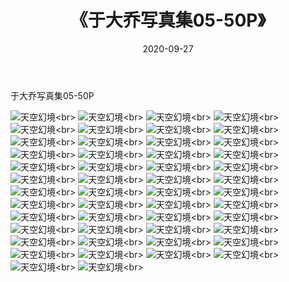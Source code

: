 ﻿---
layout: post
title: 《于大乔写真集05-50P》
date: 2020-09-27
img: http://photo.orgx.cf/性感/2020/于大乔写真集05-50P/000.jpg
tags: [美女,性感,泳衣]
---

于大乔写真集05-50P



![天空幻境](http://photo.orgx.cf/性感/2020/于大乔写真集05-50P/001.jpg''天空幻境'')<br>
![天空幻境](http://photo.orgx.cf/性感/2020/于大乔写真集05-50P/002.jpg''天空幻境'')<br>
![天空幻境](http://photo.orgx.cf/性感/2020/于大乔写真集05-50P/003.jpg''天空幻境'')<br>
![天空幻境](http://photo.orgx.cf/性感/2020/于大乔写真集05-50P/004.jpg''天空幻境'')<br>
![天空幻境](http://photo.orgx.cf/性感/2020/于大乔写真集05-50P/005.jpg''天空幻境'')<br>
![天空幻境](http://photo.orgx.cf/性感/2020/于大乔写真集05-50P/006.jpg''天空幻境'')<br>
![天空幻境](http://photo.orgx.cf/性感/2020/于大乔写真集05-50P/007.jpg''天空幻境'')<br>
![天空幻境](http://photo.orgx.cf/性感/2020/于大乔写真集05-50P/008.jpg''天空幻境'')<br>
![天空幻境](http://photo.orgx.cf/性感/2020/于大乔写真集05-50P/009.jpg''天空幻境'')<br>
![天空幻境](http://photo.orgx.cf/性感/2020/于大乔写真集05-50P/010.jpg''天空幻境'')<br>
![天空幻境](http://photo.orgx.cf/性感/2020/于大乔写真集05-50P/011.jpg''天空幻境'')<br>
![天空幻境](http://photo.orgx.cf/性感/2020/于大乔写真集05-50P/012.jpg''天空幻境'')<br>
![天空幻境](http://photo.orgx.cf/性感/2020/于大乔写真集05-50P/013.jpg''天空幻境'')<br>
![天空幻境](http://photo.orgx.cf/性感/2020/于大乔写真集05-50P/014.jpg''天空幻境'')<br>
![天空幻境](http://photo.orgx.cf/性感/2020/于大乔写真集05-50P/015.jpg''天空幻境'')<br>
![天空幻境](http://photo.orgx.cf/性感/2020/于大乔写真集05-50P/016.jpg''天空幻境'')<br>
![天空幻境](http://photo.orgx.cf/性感/2020/于大乔写真集05-50P/017.jpg''天空幻境'')<br>
![天空幻境](http://photo.orgx.cf/性感/2020/于大乔写真集05-50P/018.jpg''天空幻境'')<br>
![天空幻境](http://photo.orgx.cf/性感/2020/于大乔写真集05-50P/019.jpg''天空幻境'')<br>
![天空幻境](http://photo.orgx.cf/性感/2020/于大乔写真集05-50P/020.jpg''天空幻境'')<br>
![天空幻境](http://photo.orgx.cf/性感/2020/于大乔写真集05-50P/021.jpg''天空幻境'')<br>
![天空幻境](http://photo.orgx.cf/性感/2020/于大乔写真集05-50P/022.jpg''天空幻境'')<br>
![天空幻境](http://photo.orgx.cf/性感/2020/于大乔写真集05-50P/023.jpg''天空幻境'')<br>
![天空幻境](http://photo.orgx.cf/性感/2020/于大乔写真集05-50P/024.jpg''天空幻境'')<br>
![天空幻境](http://photo.orgx.cf/性感/2020/于大乔写真集05-50P/025.jpg''天空幻境'')<br>
![天空幻境](http://photo.orgx.cf/性感/2020/于大乔写真集05-50P/026.jpg''天空幻境'')<br>
![天空幻境](http://photo.orgx.cf/性感/2020/于大乔写真集05-50P/027.jpg''天空幻境'')<br>
![天空幻境](http://photo.orgx.cf/性感/2020/于大乔写真集05-50P/028.jpg''天空幻境'')<br>
![天空幻境](http://photo.orgx.cf/性感/2020/于大乔写真集05-50P/029.jpg''天空幻境'')<br>
![天空幻境](http://photo.orgx.cf/性感/2020/于大乔写真集05-50P/030.jpg''天空幻境'')<br>
![天空幻境](http://photo.orgx.cf/性感/2020/于大乔写真集05-50P/031.jpg''天空幻境'')<br>
![天空幻境](http://photo.orgx.cf/性感/2020/于大乔写真集05-50P/032.jpg''天空幻境'')<br>
![天空幻境](http://photo.orgx.cf/性感/2020/于大乔写真集05-50P/033.jpg''天空幻境'')<br>
![天空幻境](http://photo.orgx.cf/性感/2020/于大乔写真集05-50P/034.jpg''天空幻境'')<br>
![天空幻境](http://photo.orgx.cf/性感/2020/于大乔写真集05-50P/035.jpg''天空幻境'')<br>
![天空幻境](http://photo.orgx.cf/性感/2020/于大乔写真集05-50P/036.jpg''天空幻境'')<br>
![天空幻境](http://photo.orgx.cf/性感/2020/于大乔写真集05-50P/037.jpg''天空幻境'')<br>
![天空幻境](http://photo.orgx.cf/性感/2020/于大乔写真集05-50P/038.jpg''天空幻境'')<br>
![天空幻境](http://photo.orgx.cf/性感/2020/于大乔写真集05-50P/039.jpg''天空幻境'')<br>
![天空幻境](http://photo.orgx.cf/性感/2020/于大乔写真集05-50P/040.jpg''天空幻境'')<br>
![天空幻境](http://photo.orgx.cf/性感/2020/于大乔写真集05-50P/041.jpg''天空幻境'')<br>
![天空幻境](http://photo.orgx.cf/性感/2020/于大乔写真集05-50P/042.jpg''天空幻境'')<br>
![天空幻境](http://photo.orgx.cf/性感/2020/于大乔写真集05-50P/043.jpg''天空幻境'')<br>
![天空幻境](http://photo.orgx.cf/性感/2020/于大乔写真集05-50P/044.jpg''天空幻境'')<br>
![天空幻境](http://photo.orgx.cf/性感/2020/于大乔写真集05-50P/045.jpg''天空幻境'')<br>
![天空幻境](http://photo.orgx.cf/性感/2020/于大乔写真集05-50P/046.jpg''天空幻境'')<br>
![天空幻境](http://photo.orgx.cf/性感/2020/于大乔写真集05-50P/047.jpg''天空幻境'')<br>
![天空幻境](http://photo.orgx.cf/性感/2020/于大乔写真集05-50P/048.jpg''天空幻境'')<br>
![天空幻境](http://photo.orgx.cf/性感/2020/于大乔写真集05-50P/049.jpg''天空幻境'')<br>
![天空幻境](http://photo.orgx.cf/性感/2020/于大乔写真集05-50P/050.jpg''天空幻境'')<br>